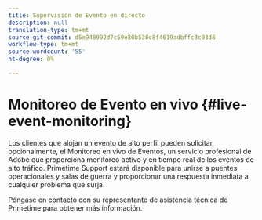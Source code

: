 ```yaml
---
title: Supervisión de Evento en directo
description: null
translation-type: tm+mt
source-git-commit: d5e948992d7c59e80b530c8f4619adbffc3c03d8
workflow-type: tm+mt
source-wordcount: '55'
ht-degree: 0%

---
```



# Monitoreo de Evento en vivo {#live-event-monitoring}

Los clientes que alojan un evento de alto perfil pueden solicitar, opcionalmente, el Monitoreo en vivo de Eventos, un servicio profesional de Adobe que proporciona monitoreo activo y en tiempo real de los eventos de alto tráfico. Primetime Support estará disponible para unirse a puentes operacionales y salas de guerra y proporcionar una respuesta inmediata a cualquier problema que surja.

Póngase en contacto con su representante de asistencia técnica de Primetime para obtener más información.
